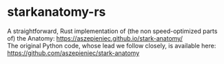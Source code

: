 # starkanatomy-rs

A straightforward, Rust implementation of (the non speed-optimized parts of) the Anatomy: https://aszepieniec.github.io/stark-anatomy/   
The original Python code, whose lead we follow closely, is available here: https://github.com/aszepieniec/stark-anatomy
